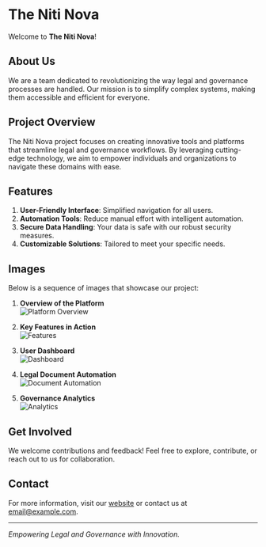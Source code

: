 # The Niti Nova

Welcome to **The Niti Nova**!

## About Us
We are a team dedicated to revolutionizing the way legal and governance processes are handled. Our mission is to simplify complex systems, making them accessible and efficient for everyone.

## Project Overview
The Niti Nova project focuses on creating innovative tools and platforms that streamline legal and governance workflows. By leveraging cutting-edge technology, we aim to empower individuals and organizations to navigate these domains with ease.

## Features
1. **User-Friendly Interface**: Simplified navigation for all users.
2. **Automation Tools**: Reduce manual effort with intelligent automation.
3. **Secure Data Handling**: Your data is safe with our robust security measures.
4. **Customizable Solutions**: Tailored to meet your specific needs.

## Images
Below is a sequence of images that showcase our project:

1. **Overview of the Platform**  
    ![Platform Overview](images/platform-overview.png)

2. **Key Features in Action**  
    ![Features](images/features.png)

3. **User Dashboard**  
    ![Dashboard](images/dashboard.png)

4. **Legal Document Automation**  
    ![Document Automation](images/document-automation.png)

5. **Governance Analytics**  
    ![Analytics](images/analytics.png)

## Get Involved
We welcome contributions and feedback! Feel free to explore, contribute, or reach out to us for collaboration.

## Contact
For more information, visit our [website](#) or contact us at [email@example.com](mailto:email@example.com).

---
*Empowering Legal and Governance with Innovation.*
